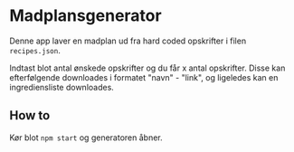 # Madplansgenerator

Denne app laver en madplan ud fra hard coded opskrifter i filen `recipes.json`.

Indtast blot antal ønskede opskrifter og du får x antal opskrifter. Disse kan efterfølgende downloades i formatet "navn" - "link", og ligeledes kan en ingrediensliste downloades.

## How to

Kør blot `npm start` og generatoren åbner.
